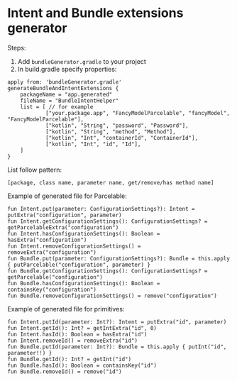 # Intent and Bundle extensions generator

Steps:

1. Add ```bundleGenerator.gradle``` to your project
2. In build.gradle specify properties:

```
apply from: 'bundleGenerator.gradle'
generateBundleAndIntentExtensions {
    packageName = "app.generated"
    fileName = "BundleIntentHelper"
    list = [ // for example
            ["your.package.app", "FancyModelParcelable", "fancyModel", "FancyModelParcelable"],
            ["kotlin", "String", "password", "Password"],
            ["kotlin", "String", "method", "Method"],
            ["kotlin", "Int", "containerId", "ContainerId"],
            ["kotlin", "Int", "id", "Id"],
    ]
}

```

List follow pattern:

```[package, class name, parameter name, get/remove/has method name]```

Example of generated file for Parcelable:

```
fun Intent.put(parameter: ConfigurationSettings?): Intent = putExtra("configuration", parameter)
fun Intent.getConfigurationSettings(): ConfigurationSettings? = getParcelableExtra("configuration")
fun Intent.hasConfigurationSettings(): Boolean = hasExtra("configuration")
fun Intent.removeConfigurationSettings() = removeExtra("configuration")
fun Bundle.put(parameter: ConfigurationSettings?): Bundle = this.apply { putParcelable("configuration", parameter) }
fun Bundle.getConfigurationSettings(): ConfigurationSettings? = getParcelable("configuration")
fun Bundle.hasConfigurationSettings(): Boolean = containsKey("configuration")
fun Bundle.removeConfigurationSettings() = remove("configuration")
```

Example of generated file for primitives:

```
fun Intent.putId(parameter: Int?): Intent = putExtra("id", parameter)
fun Intent.getId(): Int? = getIntExtra("id", 0)
fun Intent.hasId(): Boolean = hasExtra("id")
fun Intent.removeId() = removeExtra("id")
fun Bundle.putId(parameter: Int?): Bundle = this.apply { putInt("id", parameter!!) }
fun Bundle.getId(): Int? = getInt("id")
fun Bundle.hasId(): Boolean = containsKey("id")
fun Bundle.removeId() = remove("id")
```
